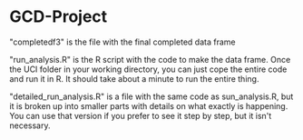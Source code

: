 GCD-Project
===========
"completedf3" is the file with the final completed data frame

"run_analysis.R" is the R script with the code to make the data frame. Once the UCI folder in your working directory, you can just cope the entire code and run it in R. It should take about a minute to run the entire thing.

"detailed_run_analysis.R" is a file with the same code as sun_analysis.R, but it is broken up into smaller parts with details on what exactly is happening. You can use that version if you prefer to see it step by step, but it isn't necessary.



